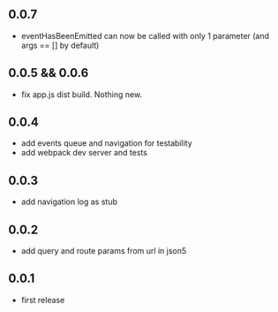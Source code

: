 ## 0.0.7

* eventHasBeenEmitted can now be called with only 1 parameter (and args == [] by default)

## 0.0.5 && 0.0.6

* fix app.js dist build. Nothing new.

## 0.0.4

* add events queue and navigation for testability
* add webpack dev server and tests

## 0.0.3

* add navigation log as stub

## 0.0.2

* add query and route params from url in json5

## 0.0.1

* first release
